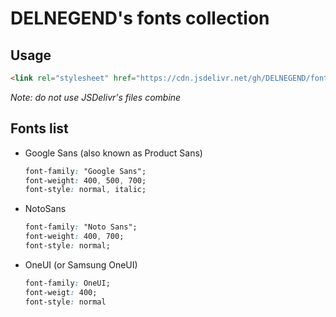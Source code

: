 # DELNEGEND's fonts collection

## Usage

```html
<link rel="stylesheet" href="https://cdn.jsdelivr.net/gh/DELNEGEND/fonts/NotoSans.min.css">
```
*Note: do not use JSDelivr's files combine*

## Fonts list
- Google Sans (also known as Product Sans)

    ```css
    font-family: "Google Sans";
    font-weight: 400, 500, 700;
    font-style: normal, italic;
    ```
        
- NotoSans

    ```css
    font-family: "Noto Sans";
    font-weight: 400, 700;
    font-style: normal;
    ```

- OneUI (or Samsung OneUI)

    ```css
    font-family: OneUI;
    font-weigt: 400;
    font-style: normal